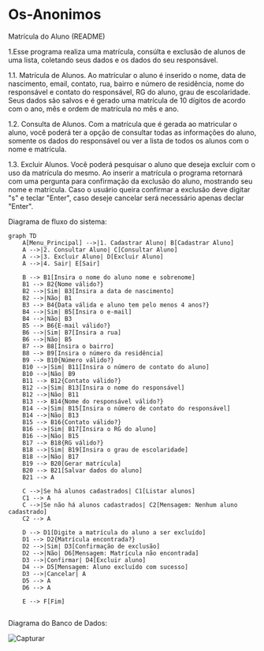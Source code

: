 # Os-Anonimos

Matrícula do Aluno (README)

1.Esse programa realiza uma matrícula, consúlta e exclusão de alunos de uma lista, coletando seus dados e os dados do seu responsável.

1.1. Matrícula de Alunos.
Ao matrícular o aluno é inserido o nome, data de nascimento, email, contato, rua, bairro e número de residência, nome do responsável e contato do responsável, RG do aluno, grau de escolaridade. Seus dados
são salvos e é gerado uma matrícula de 10 dígitos de acordo com o ano, mês e ordem de matrícula no mês e ano.

1.2. Consulta de Alunos.
Com a matrícula que é gerada ao matricular o aluno, você poderá ter a opção de consultar todas as informações do aluno, somente os dados do responsável ou ver a lista de todos os alunos com o nome e matrícula.

1.3. Excluir Alunos.
Você poderá pesquisar o aluno que deseja excluir com o uso da matrícula do mesmo. Ao inserir a matrícula o programa retornará com uma pergunta para confirmação da exclusão do aluno, mostrando seu nome e matrícula.
Caso o usuário queira confirmar a exclusão deve digitar "s" e teclar "Enter", caso deseje cancelar será necessário apenas declar "Enter".

Diagrama de fluxo do sistema:

```mermaid
graph TD
    A[Menu_Principal] -->|1. Cadastrar Aluno| B[Cadastrar Aluno]
    A -->|2. Consultar Aluno| C[Consultar Aluno]
    A -->|3. Excluir Aluno| D[Excluir Aluno]
    A -->|4. Sair| E[Sair]

    B --> B1[Insira o nome do aluno nome e sobrenome]
    B1 --> B2{Nome válido?}
    B2 -->|Sim| B3[Insira a data de nascimento]
    B2 -->|Não| B1
    B3 --> B4{Data válida e aluno tem pelo menos 4 anos?}
    B4 -->|Sim| B5[Insira o e-mail]
    B4 -->|Não| B3
    B5 --> B6{E-mail válido?}
    B6 -->|Sim| B7[Insira a rua]
    B6 -->|Não| B5
    B7 --> B8[Insira o bairro]
    B8 --> B9[Insira o número da residência]
    B9 --> B10{Número válido?}
    B10 -->|Sim| B11[Insira o número de contato do aluno]
    B10 -->|Não| B9
    B11 --> B12{Contato válido?}
    B12 -->|Sim| B13[Insira o nome do responsável]
    B12 -->|Não| B11
    B13 --> B14{Nome do responsável válido?}
    B14 -->|Sim| B15[Insira o número de contato do responsável]
    B14 -->|Não| B13
    B15 --> B16{Contato válido?}
    B16 -->|Sim| B17[Insira o RG do aluno]
    B16 -->|Não| B15
    B17 --> B18{RG válido?}
    B18 -->|Sim| B19[Insira o grau de escolaridade]
    B18 -->|Não| B17
    B19 --> B20[Gerar matrícula]
    B20 --> B21[Salvar dados do aluno]
    B21 --> A

    C -->|Se há alunos cadastrados| C1[Listar alunos]
    C1 --> A
    C -->|Se não há alunos cadastrados| C2[Mensagem: Nenhum aluno cadastrado]
    C2 --> A

    D --> D1[Digite a matrícula do aluno a ser excluído]
    D1 --> D2{Matrícula encontrada?}
    D2 -->|Sim| D3[Confirmação de exclusão]
    D2 -->|Não| D6[Mensagem: Matrícula não encontrada]
    D3 -->|Confirmar| D4[Excluir aluno]
    D4 --> D5[Mensagem: Aluno excluído com sucesso]
    D3 -->|Cancelar| A
    D5 --> A
    D6 --> A

    E --> F[Fim]


```
Diagrama do Banco de Dados:

![Capturar](https://github.com/profjocile/equipes-banco/assets/168863319/6c055c46-d276-4500-a957-0f344da468da)


